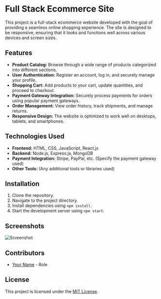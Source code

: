 # Full Stack Ecommerce Site

This project is a full-stack ecommerce website developed with the goal of providing a seamless online shopping experience. The site is designed to be responsive, ensuring that it looks and functions well across various devices and screen sizes.

## Features

- **Product Catalog:** Browse through a wide range of products categorized into different sections.
- **User Authentication:** Register an account, log in, and securely manage your profile.
- **Shopping Cart:** Add products to your cart, update quantities, and proceed to checkout.
- **Payment Gateway Integration:** Securely process payments for orders using popular payment gateways.
- **Order Management:** View order history, track shipments, and manage returns.
- **Responsive Design:** The website is optimized to work well on desktops, tablets, and smartphones.

## Technologies Used

- **Frontend:** HTML, CSS, JavaScript, React.js
- **Backend:** Node.js, Express.js, MongoDB
- **Payment Integration:** Stripe, PayPal, etc. (Specify the payment gateway used)
- **Other Tools:** (Any additional tools or libraries used)

## Installation

1. Clone the repository.
2. Navigate to the project directory.
3. Install dependencies using `npm install`.
4. Start the development server using `npm start`.

## Screenshots

![Screenshot](https://cdn.buymeacoffee.com/uploads/project_updates/2023/12/1f5dfbf41b72756d278644fbd71c812d.jpg)

## Contributors

- [Your Name](link-to-profile) - Role

## License

This project is licensed under the [MIT License](link-to-license).
